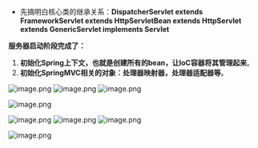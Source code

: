
* 先搞明白核心类的继承关系：**DispatcherServlet extends FrameworkServlet extends HttpServletBean extends HttpServlet extends GenericServlet implements Servlet**

**服务器启动阶段完成了：**
1. **初始化Spring上下文，也就是创建所有的bean，让IoC容器将其管理起来**。
2. **初始化SpringMVC相关的对象：处理器映射器，处理器适配器等**。


![image.png](https://cdn.nlark.com/yuque/0/2024/png/21376908/1711945073073-1466293a-37a5-4e04-a628-00225ec9ad8f.png#averageHue=%23312b2b&clientId=u47cca508-d3a6-4&from=paste&height=329&id=u358e4869&originHeight=329&originWidth=1035&originalType=binary&ratio=1&rotation=0&showTitle=false&size=41768&status=done&style=none&taskId=ue0e7b33f-2040-48d3-9f7f-b14b11f7f33&title=&width=1035)
![image.png](https://cdn.nlark.com/yuque/0/2024/png/21376908/1711945189838-6546c84c-23c9-479d-b2df-893851fdb912.png#averageHue=%23312c2b&clientId=u47cca508-d3a6-4&from=paste&height=482&id=u1c451def&originHeight=482&originWidth=842&originalType=binary&ratio=1&rotation=0&showTitle=false&size=61704&status=done&style=none&taskId=u8acf73eb-3cc3-4cdf-80b9-c044b98647a&title=&width=842)
![image.png](https://cdn.nlark.com/yuque/0/2024/png/21376908/1711945264590-8b563ba5-bf2a-4e27-8695-9a0ee2577f2a.png#averageHue=%232d2c2b&clientId=u47cca508-d3a6-4&from=paste&height=732&id=udcc03fa7&originHeight=732&originWidth=1280&originalType=binary&ratio=1&rotation=0&showTitle=false&size=113073&status=done&style=none&taskId=u7278ee3d-40e5-4aff-8a6c-1fcd9b41fe8&title=&width=1280)



![image.png](https://cdn.nlark.com/yuque/0/2024/png/21376908/1711945298853-016466d1-3882-461f-8ac5-296983a67d24.png#averageHue=%232d2c2b&clientId=u47cca508-d3a6-4&from=paste&height=854&id=ufef5ee9d&originHeight=854&originWidth=1348&originalType=binary&ratio=1&rotation=0&showTitle=false&size=146816&status=done&style=none&taskId=u7916a24c-9837-4c7c-aaeb-e0eabc2b23c&title=&width=1348)



![image.png](https://cdn.nlark.com/yuque/0/2024/png/21376908/1711945338150-b4f14a20-cc75-4915-9651-51acbffcd872.png#averageHue=%23736147&clientId=u47cca508-d3a6-4&from=paste&height=256&id=u3f47fae4&originHeight=256&originWidth=805&originalType=binary&ratio=1&rotation=0&showTitle=false&size=44737&status=done&style=none&taskId=u65839005-9f4b-4277-9d92-b61b768aa03&title=&width=805)
![image.png](https://cdn.nlark.com/yuque/0/2024/png/21376908/1711945352375-01882059-ab91-4668-a595-eb83ca01344c.png#averageHue=%23655544&clientId=u47cca508-d3a6-4&from=paste&height=264&id=u935e0db6&originHeight=264&originWidth=815&originalType=binary&ratio=1&rotation=0&showTitle=false&size=35230&status=done&style=none&taskId=ufc69e66f-7837-4fa1-8cad-3a9b2fe9109&title=&width=815)
![image.png](https://cdn.nlark.com/yuque/0/2024/png/21376908/1711945371377-87ac618e-495f-4fe9-92c4-50a1f2c199d8.png#averageHue=%23675a43&clientId=u47cca508-d3a6-4&from=paste&height=192&id=u63c8bc73&originHeight=192&originWidth=757&originalType=binary&ratio=1&rotation=0&showTitle=false&size=23391&status=done&style=none&taskId=u3cac4c60-a51e-4fb7-911f-74ced3d83c6&title=&width=757)



![image.png](https://cdn.nlark.com/yuque/0/2024/png/21376908/1711945408231-6e96abeb-ceff-480e-9f2c-72bfa2a5d419.png#averageHue=%23302d2c&clientId=u47cca508-d3a6-4&from=paste&height=577&id=u9d958078&originHeight=577&originWidth=748&originalType=binary&ratio=1&rotation=0&showTitle=false&size=80827&status=done&style=none&taskId=u81fde2bc-f1cc-4d5b-acf9-6b8a3c3a9ae&title=&width=748)


